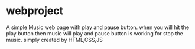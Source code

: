 # webproject
A simple Music web page with play and pause button. when you will hit the play button then music will play and pause button is working for stop the music.
simply created by HTML,CSS,JS
